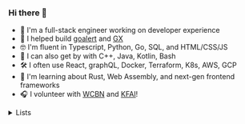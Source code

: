 ### Hi there 👋

- 🥞 I'm a full-stack engineer working on developer experience
- 💼 I helped build [goalert](https://github.com/target/goalert) and [GX](https://github.com/great-expectations/great_expectations)
- 🤓 I'm fluent in Typescript, Python, Go, SQL, and HTML/CSS/JS
- 🙂 I can also get by with C++, Java, Kotlin, Bash
- 🛠 I often use React, graphQL, Docker, Terraform, K8s, AWS, GCP
- 🌱 I'm learning about Rust, Web Assembly, and next-gen frontend frameworks
- 🎧 I volunteer with [WCBN](http://floyd.wcbn.org:8000/wcbn-hd.mp3) and [KFAI](http://www.kfai.org/sites/default/stream/jplayer.html)!

 <details>
  <summary>Lists</summary>
  <h4>Videos</h4>

 - <a href="https://www.youtube.com/watch?v=SeAbvjM5Fhw">JS Code Golf</a> - Martin Kleppe
 - <a href="https://www.youtube.com/watch?v=PAAkCSZUG1c">Go Proverbs</a> - Rob Pike
 - <a href="https://www.youtube.com/watch?v=a9xAKttWgP4">APL Game of Life</a> - John Morley Scholes
 - <a href="https://www.youtube.com/watch?v=PzEox3szeRc&ab_channel=GOTOConferences">"Good Enough" Architecture</a> - Stefan Tilkov
 - <a href="https://www.hytradboi.com/2022/uis-are-streaming-dags">UIs are streaming DAGs</a> - Dustin Getz
 - <a href="https://www.youtube.com/watch?v=x7cQ3mrcKaY">React: Rethinking best practices</a> - Pete Hunt
 - <a href="https://www.youtube.com/watch?v=haejb5rzKsM">Monoliths vs Microservices is Missing the Point</a> - Matthew Skelton and Manuel Pais
 - <a href="https://www.youtube.com/watch?v=S_ipdVNSFlo">Python's abstract base classes</a> - Raymond Hettinger
 - <a href="https://media.ccc.de/v/37c3-12326-you_ve_just_been_fucked_by_psyops/oembed">YOU’VE JUST BEEN FUCKED BY PSYOPS</a> - Trevor Paglen
   

 
  
  <h4>Blogs</h4>

  - <a href="https://daverupert.com/2022/08/web-is-a-harsh-manager/">The web is a harsh manager</a> - Dave Ruppert
  - <a href="http://www.paulgraham.com/makersschedule.html">The maker / manager schedule</a> - Paul G
  - <a href="https://naggum.no/lugm-time.html">The Long, Painful History of Time</a> - Erik Naggum
  - <a href="https://lbruhmuller.medium.com/the-staff-engineer-statute-bff4f0cf1810">Staff Engineer Statute</a> - Lawrence Bruhmuller
  - <a href="https://moxie.org/2022/01/07/web3-first-impressions.html">My first impressions of web3</a> - Moxie Marlinspike
  - <a href="https://www.evanmiller.org/mathematical-hacker.html">The mathematical hacker</a> - Evan Miller
  - <a href="https://swannodette.github.io/2013/12/17/the-future-of-javascript-mvcs/">The future of JS MVC's</a> - David Nolen
  - <a href="http://johnsalvatier.org/blog/2017/reality-has-a-surprising-amount-of-detail">Reality has a Surprising Amount of Detail</a> - John Salvatier

 
  <h5>SPA architectures</h5>
 
  - <a href="https://macwright.com/2020/05/10/spa-fatigue.html">SPA Fatigue</a> - Tom MacWright
  - <a href="https://macwright.com/2020/08/22/clean-starts-for-the-web.html">A clean start for the web</a> - Tom MacWright
  - <a href="https://macwright.com/2020/10/28/if-not-spas.html">If not SPAs</a> - Tom MacWright
 - <a href="https://almanac.httparchive.org/en/2022/javascript">JS almanac 2022 </a> - Jeremy Wagner
 
  <h4>Papers</h4>
 
  - [Zanzibar](https://research.google/pubs/pub48190/) (Google)
  - [Exploring Norms in Agile Software Teams](https://www.researchgate.net/publication/311264520_Exploring_Norms_in_Agile_Software_Teams)

 
  
</details> 
